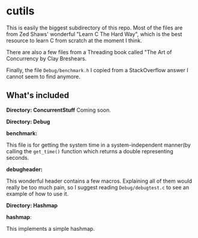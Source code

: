 cutils
======

This is easily the biggest subdirectory of this repo. Most
of the files are from Zed Shaws' wonderful "Learn C The Hard Way",
which is the best resource to learn C from scratch at the moment I think.

There are also a few files from a Threading book called "The Art of Concurrency
by Clay Breshears.

Finally, the file `Debug/benchmark.h` I copied from a StackOverflow answer
I cannot seem to find anymore.

What's included
---------------

**Directory: ConcurrentStuff**
Coming soon.

**Directory: Debug**

**benchmark:**

This file is for getting the system time in a system-independent manner(by
calling the `get_time()` function which returns a double representing seconds.

**debugheader:**

This wonderful header contains a few macros. Explaining all of them would really
be too much pain, so I suggest reading `Debug/debugtest.c` to see an example of how
to use it.

**Directory: Hashmap**

**hashmap**:

This implements a simple hashmap.
